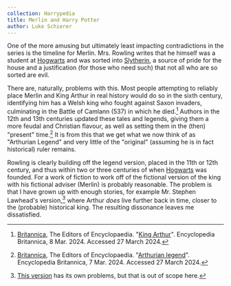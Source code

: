 ```yaml
---
collection: Harrypedia
title: Merlin and Harry Potter
author: Luke Schierer
---
```


One of the more amusing but ultimately least impacting contradictions in the series is the timeline for Merlin. Mrs. Rowling writes that he himself was a student at [Hogwarts] and was sorted into [Slytherin], a source of pride for the
house and a justification (for those who need such) that not all who are so sorted are evil.

There are, naturally, problems with this. Most people attempting to reliably place Merlin and King Arthur in real history would do so in the sixth century, identifying him has a Welsh king who fought against Saxon invaders, culminating in the Battle of Camlann (537) in which he died.[^230327-1] Authors in the 12th and 13th centuries updated these tales and legends, giving them a more feudal and Christian flavour, as well as setting them in the (then) "present" time.[^240327-2] It is from this that we get what we now think of as "Arthurian Legend" and very little of the "original" (assuming he is in fact historical) ruler remains.

Rowling is clearly building off the legend version, placed in the 11th or 12th century, and thus within two or three centuries of when [Hogwarts] was founded. For a work of fiction to work off of the fictional version of the king with his fictional adviser (Merlin) is probably reasonable. The problem is that I have grown up with enough stories, for example Mr. Stephen Lawhead's version,[^240327-3] where Arthur _does_ live further back in time, closer to the (probable) historical king. The resulting dissonance leaves me dissatisfied.

[Hogwarts]: /Harrypedia/hogwarts/
[Slytherin]: /Harrypedia/hogwarts/slytherin/

[^230327-1]:
    [Britannica], The Editors of Encyclopaedia.
    "[King Arthur](https://www.britannica.com/topic/King-Arthur)". Encyclopedia Britannica, 8 Mar. 2024. Accessed 27 March 2024.

[^240327-2]:
    [Britannica], The Editors of Encyclopaedia.
    "[Arthurian legend](https://www.britannica.com/topic/Arthurian-legend)". Encyclopedia Britannica, 7 Mar. 2024. Accessed 27 March 2024.

[Britannica]: https://www.britannica.com

[^240327-3]: [This version](https://www.librarything.com/work/55555) has its own problems, but that is out of scope here.
